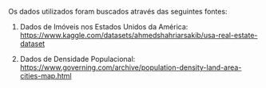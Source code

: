 Os dados utilizados foram buscados através das seguintes fontes:

1. Dados de Imóveis nos Estados Unidos da América: https://www.kaggle.com/datasets/ahmedshahriarsakib/usa-real-estate-dataset

2. Dados de Densidade Populacional: https://www.governing.com/archive/population-density-land-area-cities-map.html
